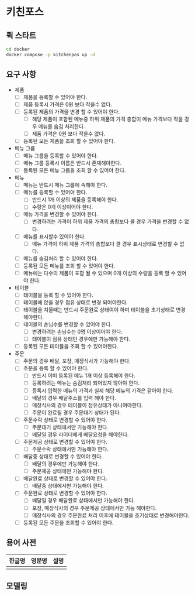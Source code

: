 # 키친포스

## 퀵 스타트

```sh
cd docker
docker compose -p kitchenpos up -d
```

## 요구 사항

- 제품
  - [ ] 제품을 등록할 수 있어야 한다.
  - [ ] 제품 등록시 가격은 0원 보다 작을수 없다.
  - [ ] 등록된 제품의 가격을 변경 할 수 있어야 한다. 
    - [ ] 해당 제품이 포함된 메뉴중 하위 제품의 가격 총합이 메뉴 가격보다 작을 경우 메뉴를 숨김 처리한다.
    - [ ] 제품 가격은 0원 보다 작을수 없다.
  - [ ] 등록된 모든 제품을 조회 할 수 있어야 한다.
- 메뉴 그룹
  - [ ] 메뉴 그룹을 등록할 수 있어야 한다.
  - [ ] 메뉴 그룹 등록시 이름은 반드시 존재해야한다.
  - [ ] 등록된 모든 메뉴 그룹을 조회 할 수 있어야 한다.
- 메뉴
  - [ ] 메뉴는 반드시 메뉴 그룹에 속해야 한다.
  - [ ] 메뉴를 등록할 수 있어야 한다.
    - [ ] 반드시 1개 이상의 제품을 등록해야 한다.
    - [ ] 수량은 0개 이상이어야 한다.
  - [ ] 메뉴 가격을 변경할 수 있어야 한다.
    - [ ] 변경하려는 가격이 하위 제품 가격의 총합보다 클 경우 가격을 변경할 수 없다.
  - [ ] 메뉴를 표시할수 있어야 한다.
    - [ ] 메뉴 가격이 하위 제품 가격의 총합보다 클 경우 표시상태로 변경할 수 없다.
  - [ ] 메뉴를 숨김처리 할 수 있어야 한다.
  - [ ] 등록된 모든 메뉴를 조회 할 수 있어야 한다.
  - [ ] 메뉴에는 다수의 제품이 포함 될 수 있으며 0개 이상의 수량을 등록 할 수 있어야 한다.
- 테이블
  - [ ] 테이블을 등록 할 수 있어야 한다.
  - [ ] 테이블에 앉을 경우 점유 상태로 변경 되어야한다.
  - [ ] 테이블을 치울때는 반드시 주문완료 상태여야 하며 테이블을 초기상태로 변경해야한다.
  - [ ] 테이블의 손님수를 변경할 수 있어야 한다.
    - [ ] 변경하려는 손님수는 0명 이상이어야 한다. 
    - [ ] 테이블이 점유 상태인 경우에만 가능해야 한다.
  - [ ] 등록된 모든 테이블을 조회 할 수 있어야한다.
- 주문
  - [ ] 주문의 경우 배달, 포장, 매장식사가 가능해야 한다.
  - [ ] 주문을 등록 할 수 있어야 한다.
    - [ ] 반드시 이미 등록된 메뉴 1개 이상 등록해야 한다.
    - [ ] 등록하려는 메뉴는 숨김처리 되어있지 않아야 한다.
    - [ ] 등록시 입력한 메뉴의 가격과 실제 해당 메뉴의 가격은 같아야 한다.
    - [ ] 배달의 경우 배달주소를 입력 해야 한다. 
    - [ ] 매장식사의 경우 테이블이 점유상태가 아니여야한다.
    - [ ] 주문이 완료될 경우 주문대기 상태가 된다.
  - [ ] 주문수락 상태로 변경할 수 있어야 한다.
    - [ ] 주문대기 상태에서만 가능해야 한다.
    - [ ] 배달일 경우 라이더에게 배달요청을 해야한다.
  - [ ] 주문제공 상태로 변경할 수 있어야 한다.
    - [ ] 주문수락 상태에서만 가능해야 한다.
  - [ ] 배달중 상태로 변경할 수 있어야 한다.
    - [ ] 배달의 경우에만 가능해야 한다.
    - [ ] 주문제공 상태에만 가능해야 한다.
  - [ ] 배달완료 상태로 변경할 수 있어야 한다.
    - [ ] 배달중 상태에서만 가능해야 한다.
  - [ ] 주문완료 상태로 변경할 수 있어야 한다.
    - [ ] 배달일 경우 배달완료 상태에서만 가능해야 한다.
    - [ ] 포장, 매장식사의 경우 주문제공 상태에서만 가능 해야한다. 
    - [ ] 매장식사의 경우 주문완료 처리 이후에 테이블을 초기상태로 변경해야한다.
  - [ ] 등록된 모든 주문을 조회할 수 있어야 한다.

## 용어 사전

| 한글명 | 영문명 | 설명 |
| --- | --- | --- |
|  |  |  |

## 모델링
